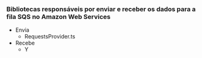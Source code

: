### Bibliotecas responsáveis por enviar e receber os dados para a fila SQS no Amazon Web Services   
* Envia      
  * RequestsProvider.ts   
* Recebe     
  * Y
